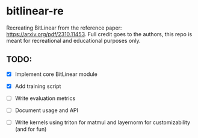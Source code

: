 # bitlinear-re
Recreating BitLinear from the reference paper: https://arxiv.org/pdf/2310.11453. Full credit goes to the authors, this repo is meant for recreational and educational purposes only. 

## TODO: 
- [x] Implement core BitLinear module
- [x] Add training script
- [ ] Write evaluation metrics
- [ ] Document usage and API
- [ ] Write kernels using triton for matmul and layernorm for customizability (and for fun) 

